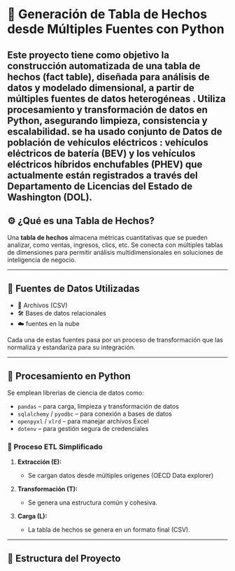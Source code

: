 # 🧠 Generación de Tabla de Hechos desde Múltiples Fuentes con Python

Este proyecto tiene como objetivo la construcción automatizada de una **tabla de hechos** (fact table), diseñada para análisis de datos y modelado dimensional, a partir de múltiples fuentes de datos heterogéneas . Utiliza procesamiento y transformación de datos en Python, asegurando limpieza, consistencia y escalabilidad.
se ha usado   conjunto de  Datos de población de vehículos eléctricos :  vehículos eléctricos de batería (BEV) y los vehículos eléctricos híbridos enchufables (PHEV) que actualmente están registrados a través del Departamento de Licencias del Estado de Washington (DOL).
---

## ⚙️ ¿Qué es una Tabla de Hechos?

Una **tabla de hechos** almacena métricas cuantitativas que se pueden analizar, como ventas, ingresos, clics, etc. Se conecta con múltiples tablas de dimensiones para permitir análisis multidimensionales en soluciones de inteligencia de negocio.

---

## 🔗 Fuentes de Datos Utilizadas

- 🧾 Archivos  (CSV)
- 🛠️ Bases de datos relacionales 
- ☁️  fuentes en la nube 


Cada una de estas fuentes pasa por un proceso de transformación que las normaliza y estandariza para su integración.

---

## 🐍 Procesamiento en Python

Se emplean librerías de ciencia de datos como:

- `pandas` – para carga, limpieza y transformación de datos
- `sqlalchemy` / `pyodbc` – para conexión a bases de datos
- `openpyxl` / `xlrd` – para manejar archivos Excel
- `dotenv` – para gestión segura de credenciales

### 🔄 Proceso ETL Simplificado

1. **Extracción (E):**
   - Se cargan datos desde múltiples orígenes (OECD Data explorer)
  

2. **Transformación (T):**
   
   - Se genera una estructura común y cohesiva.

3. **Carga (L):**
   - La tabla de hechos se genera en un formato final (CSV).
   

---

## 🧩 Estructura del Proyecto

